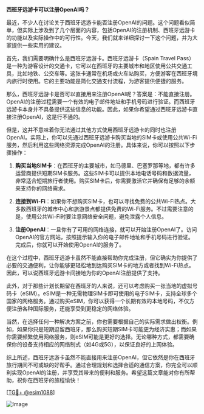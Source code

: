 **西班牙远游卡可以注册OpenAI吗？**

最近，不少人在讨论关于西班牙远游卡能否注册OpenAI的问题。这个问题看似简单，但实际上涉及到了几个层面的内容，包括OpenAI的注册机制、西班牙远游卡的功能以及实际操作中的可行性。今天，我们就来详细探讨一下这个问题，并为大家提供一些实用的建议。

首先，我们需要明确什么是西班牙远游卡。西班牙远游卡（Spain Travel Pass）是一种为游客设计的交通卡，它可以在西班牙的主要城市和地区使用公共交通工具，比如地铁、公交车等。这张卡通常在机场或火车站购买，方便游客在西班牙境内旅行时使用。它的主要功能是简化交通支付流程，为游客提供便捷的服务。

那么，西班牙远游卡是否可以直接用来注册OpenAI呢？答案是：不能直接注册。OpenAI的注册过程需要一个有效的电子邮件地址和手机号码进行验证。而西班牙远游卡本身并不具备提供这些信息的功能。因此，如果你希望通过西班牙远游卡直接注册OpenAI，这是行不通的。

但是，这并不意味着你无法通过其他方式使用西班牙远游卡的同时也注册OpenAI。实际上，你可以先通过西班牙远游卡购买当地的SIM卡或使用公共Wi-Fi服务，然后利用这些网络资源完成OpenAI的注册。具体来说，你可以按照以下步骤操作：

1. **购买当地SIM卡**：在西班牙的主要城市，如马德里、巴塞罗那等地，都有许多运营商提供短期SIM卡服务。这些SIM卡可以提供本地电话号码和数据流量，非常适合短期旅行者使用。购买SIM卡后，你需要激活它并确保有足够的余额来支持你的网络需求。

2. **连接到Wi-Fi**：如果你不想购买SIM卡，也可以寻找免费的公共Wi-Fi热点。大多数西班牙的城市中心和旅游景点都提供免费的Wi-Fi服务。不过需要注意的是，使用公共Wi-Fi时要注意网络安全问题，避免泄露个人信息。

3. **注册OpenAI**：一旦你有了可用的网络连接，就可以开始注册OpenAI了。访问OpenAI的官方网站，按照提示输入你的电子邮件地址和手机号码进行验证。完成后，你就可以开始使用OpenAI的服务了。

在这个过程中，西班牙远游卡虽然不能直接帮助你完成注册，但它确实为你提供了必要的交通便利，让你能够更轻松地到达购买SIM卡的地方或者找到Wi-Fi热点。因此，可以说西班牙远游卡间接地为你的OpenAI注册提供了支持。

此外，对于那些计划长期留在西班牙的人来说，还可以考虑购买一张当地的虚拟号码卡（eSIM）。eSIM是一种无需物理SIM卡即可使用的电子SIM卡，支持全球多个国家的网络服务。通过购买eSIM，你可以获得一个长期有效的本地号码，不仅方便注册各种国际服务，还能享受到更稳定的网络体验。

当然，在选择任何一种解决方案之前，你也需要根据自己的实际需求做出权衡。例如，如果你只是短期逗留西班牙，那么购买短期SIM卡可能更为经济实惠；而如果你需要频繁使用网络服务，则eSIM可能是更好的选择。无论哪种方式，都需要确保你的设备支持相应的网络制式（如4G或5G），以保证良好的上网体验。

综上所述，西班牙远游卡虽然不能直接用来注册OpenAI，但它依然是你在西班牙旅行期间不可或缺的好帮手。通过合理规划和选择合适的通信方案，你完全可以顺利实现OpenAI的注册，并享受其带来的便利和服务。希望这篇文章能对你有所帮助，祝你在西班牙的旅程愉快！

[[TG💪+ @esim1088](https://t.me/s/esim1088)]

![Image](https://i.postimg.cc/4NQfJmqS/Snipaste-2025-05-13-00-14-12.png)